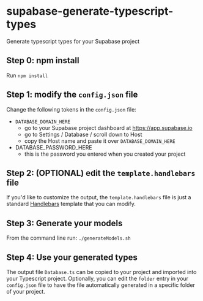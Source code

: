 # supabase-generate-typescript-types
Generate typescript types for your Supabase project

## Step 0: npm install
Run `npm install`

## Step 1: modify the `config.json` file
Change the following tokens in the `config.json` file:

- `DATABASE_DOMAIN_HERE`
  - go to your Supabase project dashboard at https://app.supabase.io
  - go to Settings / Database / scroll down to Host
  - copy the Host name and paste it over `DATABASE_DOMAIN_HERE`
- DATABASE_PASSWORD_HERE
  - this is the password you entered when you created your project
  
 ## Step 2: (OPTIONAL) edit the `template.handlebars` file
 If you'd like to customize the output, the `template.handlebars` file is just a standard [Handlebars](https://handlebarsjs.com/) template that you can modify.
 
 ## Step 3: Generate your models
 From the command line run:
 `./generateModels.sh`
 
 ## Step 4: Use your generated types
 The output file `Database.ts` can be copied to your project and imported into your Typescript project.  Optionally, you can edit the `folder` entry in your `config.json` file to have the file automatically generated in a specific folder of your project.
 
